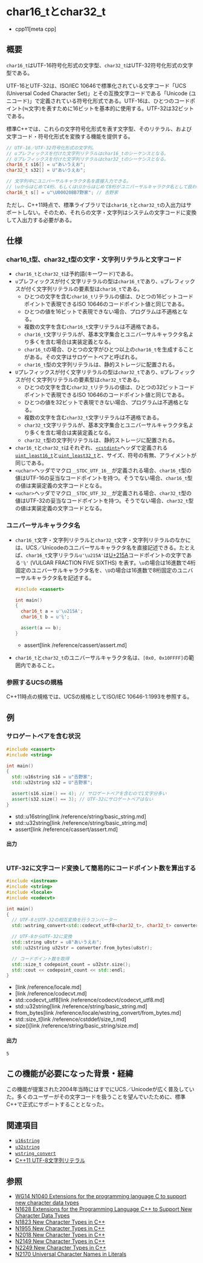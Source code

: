 # char16_tとchar32_t
* cpp11[meta cpp]

## 概要
`char16_t`はUTF-16符号化形式の文字型、`char32_t`はUTF-32符号化形式の文字型である。

UTF-16とUTF-32は、ISO/IEC 10646で標準化されている文字コード「UCS (Universal Coded Character Set)」とその互換文字コードである「Unicode (ユニコード)」で定義されている符号化形式である。UTF-16は、ひとつのコードポイント(≒文字)を表すために16ビットを基本的に使用する。UTF-32は32ビットである。

標準C++では、これらの文字符号化形式を表す文字型、そのリテラル、および文字コード・符号化形式を変換する機能を提供する。

```cpp
// UTF-16／UTF-32符号化形式の文字列。
// uプレフィックスを付けた文字列リテラルはchar16_tのシーケンスとなる。
// Uプレフィックスを付けた文字列リテラルはchar32_tのシーケンスとなる。
char16_t s16[] = u"あいうえお";
char32_t s32[] = U"あいうえお";

// 文字列中にユニバーサルキャラクタ名を直接入力できる。
// \uからはじめて4桁、もしくは\Uからはじめて8桁がユニバーサルキャラクタ名として扱われる。
char16_t s[] = u"\U00020BB7野家"; // 𠮷野家
```

ただし、C++11時点で、標準ライブラリでは`char16_t`と`char32_t`の入出力はサポートしない。そのため、それらの文字・文字列はシステムの文字コードに変換して入出力する必要がある。


## 仕様
### char16_t型、char32_t型の文字・文字列リテラルと文字コード
- `char16_t`と`char32_t`は予約語(キーワード)である。
- `u`プレフィックスが付く文字リテラルの型は`char16_t`であり、`u`プレフィックスが付く文字列リテラルの要素型は`char16_t`である。
    - ひとつの文字を含む`char16_t`リテラルの値は、ひとつの16ビットコードポイントで表現できるISO 10646のコードポイント値と同じである。
    - ひとつの値を16ビットで表現できない場合、プログラムは不適格となる。
    - 複数の文字を含む`char16_t`文字リテラルは不適格である。
    - `char16_t`文字リテラルが、基本文字集合とユニバーサルキャラクタ名より多くを含む場合は実装定義となる。
    - `char16_t`の場合、ひとつの文字がひとつ以上の`char16_t`を生成することがある。その文字はサロゲートペアと呼ばれる。
    - `char16_t`型の文字列リテラルは、静的ストレージに配置される。
- `U`プレフィックスが付く文字リテラルの型は`char32_t`であり、`U`プレフィックスが付く文字列リテラルの要素型は`char32_t`である。
    - ひとつの文字を含む`char32_t`リテラルの値は、ひとつの32ビットコードポイントで表現できるISO 10646のコードポイント値と同じである。
    - ひとつの値を32ビットで表現できない場合、プログラムは不適格となる。
    - 複数の文字を含む`char32_t`文字リテラルは不適格である。
    - `char32_t`文字リテラルが、基本文字集合とユニバーサルキャラクタ名より多くを含む場合は実装定義となる。
    - `char32_t`型の文字列リテラルは、静的ストレージに配置される。
- `char16_t`と`char32_t`はそれぞれ、[`<cstdint>`](/reference/cstdint.md)ヘッダで定義される[`uint_least16_t`](/reference/cstdint/uint_least16_t.md)と[`uint_least32_t`](/reference/cstdint/uint_least32_t.md)と、サイズ、符号の有無、アライメントが同じである。
- `<uchar>`ヘッダでマクロ`__STDC_UTF_16__`が定義される場合、`char16_t`型の値はUTF-16の妥当なコードポイントを持つ。そうでない場合、`char16_t`型の値は実装定義の文字コードとなる。
- `<uchar>`ヘッダでマクロ`__STDC_UTF_32__`が定義される場合、`char32_t`型の値はUTF-32の妥当なコードポイントを持つ。そうでない場合、`char32_t`型の値は実装定義の文字コードとなる。


### ユニバーサルキャラクタ名
- `char16_t`文字・文字列リテラルと`char32_t`文字・文字列リテラルのなかには、UCS／Unicodeのユニバーサルキャラクタ名を直接記述できる。たとえば、`char16_t`文字リテラル`u'\u215A'`は[U+215A](http://www.charbase.com/215a-unicode-vulgar-fraction-five-sixths)コードポイントの文字である`'⅚'` (VULGAR FRACTION FIVE SIXTHS) を表す。`\u`の場合は16進数で4桁固定のユニバーサルキャラクタ名を、`\U`の場合は16進数で8桁固定のユニバーサルキャラクタ名を記述する。

    ```cpp
    #include <cassert>

    int main()
    {
      char16_t a = u'\u215A';
      char16_t b = u'⅚';

      assert(a == b);
    }
    ```
    * assert[link /reference/cassert/assert.md]

- `char16_t`と`char32_t`のユニバーサルキャラクタ名は、`[0x0, 0x10FFFF]`の範囲内であること。


### 参照するUCSの規格
C++11時点の規格では、UCSの規格としてISO/IEC 10646-1:1993を参照する。


## 例
### サロゲートペアを含む状況
```cpp
#include <cassert>
#include <string>

int main()
{
  std::u16string s16 = u"𠮷野家";
  std::u32string s32 = U"𠮷野家";

  assert(s16.size() == 4); // サロゲートペアを含むので1文字分多い
  assert(s32.size() == 3); // UTF-32にサロゲートペアはない
}
```
* std::u16string[link /reference/string/basic_string.md]
* std::u32string[link /reference/string/basic_string.md]
* assert[link /reference/cassert/assert.md]

#### 出力
```
```


### UTF-32に文字コード変換して簡易的にコードポイント数を算出する
```cpp
#include <iostream>
#include <string>
#include <locale>
#include <codecvt>

int main()
{
  // UTF-8とUTF-32の相互変換を行うコンバーター
  std::wstring_convert<std::codecvt_utf8<char32_t>, char32_t> converter;

  // UTF-8からUTF-32に変換
  std::string u8str = u8"あいうえお";
  std::u32string u32str = converter.from_bytes(u8str);

  // コードポイント数を取得
  std::size_t codepoint_count = u32str.size();
  std::cout << codepoint_count << std::endl;
}
```
* <locale>[link /reference/locale.md]
* <codecvt>[link /reference/codecvt.md]
* std::codecvt_utf8[link /reference/codecvt/codecvt_utf8.md]
* std::u32string[link /reference/string/basic_string.md]
* from_bytes[link /reference/locale/wstring_convert/from_bytes.md]
* std::size_t[link /reference/cstddef/size_t.md]
* size()[link /reference/string/basic_string/size.md]

#### 出力
```
5
```


## この機能が必要になった背景・経緯
この機能が提案された2004年当時にはすでにUCS／Unicodeが広く普及していた。多くのユーザーがその文字コードを扱うことを望んでいたために、標準C++で正式にサポートすることとなった。


## 関連項目
- [`u16string`](/reference/string/basic_string.md)
- [`u32string`](/reference/string/basic_string.md)
- [`wstring_convert`](/reference/locale/wstring_convert.md)
- [C++11 UTF-8文字列リテラル](utf8_string_literals.md)


## 参照
- [WG14 N1040 Extensions for the programming language C to support new character data types](http://www.open-std.org/jtc1/sc22/wg14/www/docs/n1040.pdf)
- [N1628 Extensions for the Programming Language C++ to Support New Character Data Types](http://www.open-std.org/jtc1/sc22/wg21/docs/papers/2004/n1628.htm)
- [N1823 New Character Types in C++](http://www.open-std.org/jtc1/sc22/wg21/docs/papers/2005/n1823.html)
- [N1955 New Character Types in C++](http://www.open-std.org/jtc1/sc22/wg21/docs/papers/2006/n1955.html)
- [N2018 New Character Types in C++](http://www.open-std.org/jtc1/sc22/wg21/docs/papers/2006/n2018.html)
- [N2149 New Character Types in C++](http://www.open-std.org/jtc1/sc22/wg21/docs/papers/2007/n2149.html)
- [N2249 New Character Types in C++](http://www.open-std.org/jtc1/sc22/wg21/docs/papers/2007/n2249.html)
- [N2170 Universal Character Names in Literals](http://www.open-std.org/jtc1/sc22/wg21/docs/papers/2007/n2170.html)
